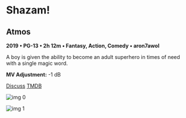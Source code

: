 # Shazam!

## Atmos

**2019 • PG-13 • 2h 12m • Fantasy, Action, Comedy • aron7awol**

A boy is given the ability to become an adult superhero in times of need with a single magic word.

**MV Adjustment:** -1 dB

[Discuss](https://www.avsforum.com/threads/bass-eq-for-filtered-movies.2995212/post-58227318)  [TMDB](287947)

![img 0](https://i.imgur.com/L7ZvZr2.jpg)

![img 1](https://i.imgur.com/TOq5eeb.png)

